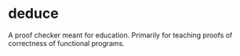 # deduce
A proof checker meant for education. Primarily for teaching proofs of correctness of functional programs.
